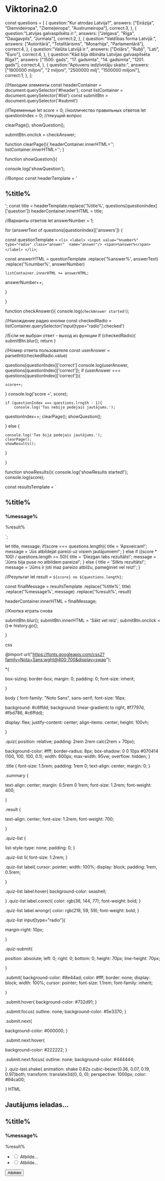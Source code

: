 # Viktorina2.0
const questions = [
{
question:"Kur atrodas Latvija?",
answers: ["Eirāzija", "Dienvideiropa", "Ziemeļeiropa", "Austrumeiropa"],
correct:3,
},
{
    question:"Latvijas galvaspilsēta ir:",
    answers: ["Jelgava", "Rīga", "Daugavpils", "Jurmala"],
    correct:2,
    },
    {
        question:"Valdības forma Latvijā:",
        answers: ["Autoritārā", "Totalitārisms", "Monarhija", "Parlamentārā"],
        correct:4,
        },
        {
            question:"Valūta Latvijā ir:",
            answers: ["Dolārs", "Rubļi", "Lati", "Euro"],
            correct:4,
            },
            {
                question:"Kād bija dibināta Latvijas galvaspilsēta Rīga?",
                answers: ["1500. gads", "17. gadsimta", "14. gadsimta", "1201. gads"],
                correct:4,
                },
                {
                    question:"Aptuvens iedzīvotāju skaits:",
                    answers: ["1800000 miljoni", "2 miljoni", "2500000 milj", "1500000 miljoni"],
                    correct:1,
                    },
];

//Находим элементы
const headerContainer = document.querySelector('#header');
const listContainer = document.querySelector('#list')
const submitBtn = document.querySelector('#submit')

//Переменные
let score = 0;  //колличество правильных ответов
let questionIndex = 0;  //текущий вопрос

clearPage();
showQuestion();

submitBtn.onclick = checkAnswer;


function clearPage(){
    headerContainer.innerHTML='';
listContainer.innerHTML='';
}

function showQuestion(){

console.log('showQuestion');

//Вопрос
const headerTemplate = '<h2 class="title">%title%</h2>';
const title = headerTemplate.replace('%title%', questions[questionIndex]['question'])
headerContainer.innerHTML = title;


//Варианты ответов
let answerNumber = 1;

for (answerText of questions[questionIndex]['answers']) {



const questionTemplate = 
        `<li>
            <label>
    <input value="%number%" type="radio" class="answer" 
    name="answer"/>
    <span>%answer%</span>
            </label>
        </li>`;

const answerHTML = questionTemplate
        .replace('%answer%', answerText)
        .replace('%number%', answerNumber)




    listContainer.innerHTML += answerHTML;
answerNumber++;

}

}


function checkAnswer(){
    console.log(`checkAnswer started!`);

//Нахождение радио кнопки
    const checkedRadio = listContainer.querySelector('input[type="radio"]:checked')


//Если не выбран ответ - выход из функции
if (checkedRadio){
    submitBtn.blur();
        return
    }

//Номер ответа пользователя
const userAnswer = parsetInt(checkedRadio.value)



questions[questionIndex]['correct']
console.log(userAnswer, questions[questionIndex]['correct']);
if (userAnswer === questions[questionIndex]['correct']){

    score++;

} 
    console.log('score =', score);

    if (questionIndex === questions.lrngth - 1){
        console.log('Tas nebija pedejais jautājums.');
questionIndex++;
clearPage();
showQuestion();

} else {

    console.log('Tas bija pedejais jautājums.');
    clearPage();
    showResults();
}

}

function showResults(){
    console.log('showResults started!');
    console.log(score);

const resultsTemplate = 
`<h2 class = "title">%title%</h2>
<h3 class="summary">%message%</h3>
<p class="result">%result%</p>`;


let title, message;
if(score === questions.length){
title = 'Apsveicam!';
message = 'Jūs atbildejat pareizi uz visiem jautājumiem!';
} else if ((score * 100) / questions.length >= 50){
title = 'Diezgan labs rezultāts!';
message = 'Jūms bija puse no atbildem pareiza!';
} else {
title = 'Silkts rezultāts!';
message = 'Jūms ir ļoti maz pareizo atbilžu, pameģiniet vel reiz!';
}


//Результат
let result = `${score} no ${questions.length}`;

const finalMessage = resultsTemplate
.replace('%title%', title)
.replace('%message%', message)
.replace('%result%', result)

headerContainer.innerHTML = finalMessage;


//Кнопка играть снова

submitBtn.blur();
submitBtn.innerHTML = 'Sākt vel reiz';
submitBtn.onclick = ()=> history.go();

}


css

@import url("https://fonts.googleapis.com/css2?family=Nota+Sans:wght@400;700&display=swap");




*{

box-sizing: border-box;
margin: 0;
padding: 0;
font-size: inherit;

}

body 
{
font-family: "Noto Sans", sans-serif;
font-size: 16px;

background: #c6ffdd;
background: linear-gradient( to right, #f7797d, #fbd786, #c6ffdd);

display: flex;
justify-content: center;
align-items: center;
height: 100vh;

}

.quiz{
position: relative;
padding: 2rem 2rem calc(2rem + 70px);

background-color: #fff;
border-radius: 8px;
box-shadow: 0 0 10px #070414 (100, 100. 100, 0.1);
width: 600px;
max-width: 95vw;
overflow: hidden;
}

.title
{
font-size: 1.5rem;
padding: 1rem 0;
text-align: center;
margin: 0;
}

.summary 
{

text-align: center;
margin: 0.5rem 0 1rem;
font-size: 1.2rem;
font-weight: 400;

}

.result
{

text-align: center;
font-size: 1.2rem;
font-weight: 700;

}

.quiz-list
{

list-style-type: none;
padding: 0;
}

.quiz-list li{
font-size: 1.2rem;
}



.quiz-list label{
cursor: pointer;
width: 100%;
display: block;
padding: 1rem, 0.5rem;

}



.quiz-list label:hover{
background-color: seashell;

}
.quiz-list label.corect{
color: rgb(36, 144, 77);
    font-weight: bold;
}

.quiz-list label.wrongr{
color: rgb(218, 59, 59);
font-weight: bold;
}


.quiz-list input[type="radio"]{

margin-right: 10px;

}

.quiz-submit{

position: absolute;
left: 0;
right: 0;
bottom: 0;
height: 70px;
line-height: 70px;

}


.submit{
background-color: #8e44ad;
color: #fff;
border: none;
display: block;
width: 100%;
cursor: pointer;
font-size: 1.1rem;
font-family: inherit;

}

.submit:hover{
background-color: #732d91;
}

.submit:focus{
outline: none;
background-color: #5e3370;
}

.submit.next{

background-color: #000000;
}

.submit.next:hover{

background-color: #222222;
}

.submit.next:focus{
outline: none;
background-color: #444444;

}
.quiz-last.shake{
animation: shake 0.82s cubic-bezier(0.36, 0.07, 0.19, 0.97)both;
transform: translate3d(0, 0, 0);
perspective: 1000px;
color: #94ca00;

}
HTML
<!DOCTYPE html>
<html lang="en">
<head>
    <meta charset="UTF-8">
    <meta name="viewport" content="width=device-width, initial-scale=1.0">
    <title>Viktorīna - Ko tu zini par Latviju?</title>
    <link rel="stylesheet" href="./2_0style.css"/>
</head>
<body>
    
<div class="quiz" id="quiz">

<div class="quiz-header" id="header">
    <!--Заголовок вопроса-->
<h2 class="title">Jautājums ieladas...</h2>

<!--Результаты викторины-->
<h2 class = "title">%title%</h2>
<h3 class="summary">%message%</h3>
<p class="result">%result%</p>


</div>



<ul class="quiz-list" id="list">
<li>
<label>
<input type="radio" class="answer" name="answer" />
<span>Atbilde...</span>
</label>
</li>
<li>
<label>
    <input type="radio" class="answer" name="answer" >
    <span>Atbilde...</span>
</label>
</li>
</ul>

<button class="quiz-submit submit" id="submit">Atbildet</button>

</div>

<script src="./2_vikt.js"></script>



</body>
</html>
